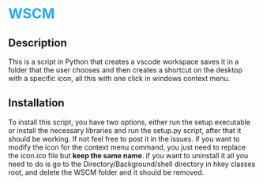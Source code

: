 # <font color="23a9f2">WSCM</font>

## Description

This is a script in Python that creates a vscode workspace saves it in a folder that the user chooses and then creates a shortcut on the desktop with a specific icon, all this with one click in windows context menu.

## Installation

To install this script, you have two options, either run the setup executable or install the necessary libraries and run the setup.py script, after that it should be working. If not feel free to post it in the issues. if you want to modify the icon for the context menu command, you just need to replace the icon.ico file but **keep the same name**. if you want to uninstall it all you need to do is go to the Directory/Background/shell directory in hkey classes root, and delete the WSCM folder and it should be removed.